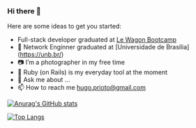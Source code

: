 ### Hi there 👋

Here are some ideas to get you started:

- Full-stack developer graduated at [Le Wagon Bootcamp](https://www.lewagon.com/)
- 📡 Network Enginner graduated at [Universidade de Brasília] (https://unb.br/) 
- 📷 I’m a photographer in my free time
- 💎 Ruby (on Rails) is my everyday tool at the moment
- 💬 Ask me about ...
- 📫 How to reach me hugo.prioto@gmail.com

[![Anurag's GitHub stats](https://github-readme-stats.vercel.app/api?username=priotto&show_icons=true&theme=synthwave)](https://github.com/anuraghazra/github-readme-stats)

[![Top Langs](https://github-readme-stats.vercel.app/api/top-langs/?username=priotto&layout=compact&show_icons=true&theme=synthwave)](https://github.com/anuraghazra/github-readme-stats)
